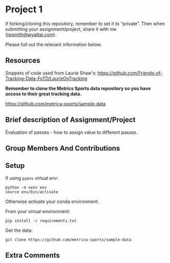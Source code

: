 # Project 1


If forking/cloning this repository, remember to set it to “private”.
Then when submitting your assignment/project, share it with me ([jwsmith@wyattai.com](mailto:jwsmith@wyattai.com)).

Please full out the relevant information below.

## Resources
Snippets of code used from Laurie Shaw's:
<https://github.com/Friends-of-Tracking-Data-FoTD/LaurieOnTracking>

__Remember to clone the Metrics Sports data repository so you have access to their great tracking data.__

<https://github.com/metrica-sports/sample-data>

## Brief description of Assignment/Project

Evaluation of passes - how to assign value to different passes.

## Group Members And Contributions

## Setup

If using `pyenv` virtual env:

```shell
python -m venv env
source env/bin/activate
```

Otherwise activate your conda environment.

From your virtual environment:

```shell
pip install -r requirements.txt
```

Get the data:

```shell
git clone https://github.com/metrica-sports/sample-data
```

## Extra Comments
